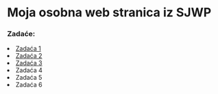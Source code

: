 <!DOCTYPE html>
<html lang="en">
<head>
    <meta charset="UTF-8">
    <meta name="viewport" content="width=device-width, initial-scale=1.0">
    <meta name="description" content="Moja osobna web stranica">
    <meta name="keywords" content="HTML, CSS, JavaScript">
    <meta name="author" content="Rino Sudar">
    <title>Rino Sudar - Home Page</title>
</head>
<body>
    <h1>Moja osobna web stranica iz SJWP</h1>
    <h3>Zadaće: </h3>
    <li> <a href="../svjwp_Sudar_Rino/zadace/zadaca1.html">Zadaća 1</a></li>
    <li> <a href="zadace/zadaca2.html">Zadaća 2</a></li>
    <li> <a href="zadace/zadaca3.html">Zadaća 3</a></li>
    <li>Zadaća 4</li>
    <li>Zadaća 5</li>
    <li>Zadaća 6</li>
</body>
</html>